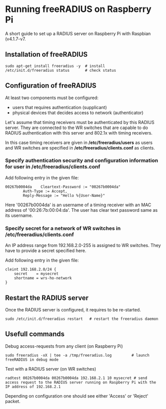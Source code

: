 # Running freeRADIUS on Raspberry Pi

A short guide to set up a RADIUS server on Raspberry Pi with Raspbian (v4.1.7-v7.

## Installation of freeRADIUS

```
sudo apt-get install freeradius -y  # install
/etc/init.d/freeradius status       # check status
```

## Configuration of freeRADIUS

At least two components must be configured:

- users that requires authentication (supplicant)
- physical devices that decides access to network (authenticator)

Let's assume that timing receivers must be authenticated by this RADIUS server.
They are connected to the WR switches that are capable to do RADIUS authentication with this server and 802.1x with timing receivers.

In this case timing receivers are given in **/etc/freeradius/users** as users and WR switches are specified in **/etc/freeradius/clients.conf** as clients.


### Specify authentication security and configuration information for user in **/etc/freeradius/clients.conf**

Add following entry in the given file:

```
00267b0004da	Cleartext-Password := "00267b0004da"
		Auth-Type := Accept,
		Reply-Message := "Hello %{User-Name}"
```

Here '00267b0004da' is an username of a timing receiver with an MAC address of '00:26:7b:00:04:da'.
The user has clear text password same as its username.

### Specify secret for a network of WR switches in **/etc/freeradius/clients.conf**

An IP address range from 192.168.2.0-255 is assigned to WR switches.
They have to provide a secret specified here.

Add following entry in the given file:

```
cleint 192.168.2.0/24 {
	secret    = mysecret
	shortname = wrs-ho-network
}
```

## Restart the RADIUS server

Once the RADIUS server is configured, it requires to be re-started.

```
sudo /etc/init.d/freeradius restart   # restart the freeradius daemon
```

## Usefull commands

Debug access-requests from any client (on Raspberry Pi)

```
sudo freeradius -xX | tee -a /tmp/freeradius.log         # launch freeRADIUS in debug mode
```

Test with a RADIUS server (on WR switches)

```
radtest 00267b0004da 00267b0004da 192.168.2.1 10 mysecret # send access request to the RADIUS server running on Raspberry Pi with the IP address of 192.168.2.1
```
Depending on configuration one should see either 'Access' or 'Reject' packet.
